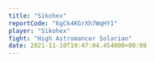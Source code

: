 ```yaml
---
title: "Sikohex"
reportCode: "6gCk4KGrXh7WqHY1"
player: "Sikohex"
fight: "High Astromancer Solarian"
date: 2021-11-10T19:47:04.454000+00:00
---
```

